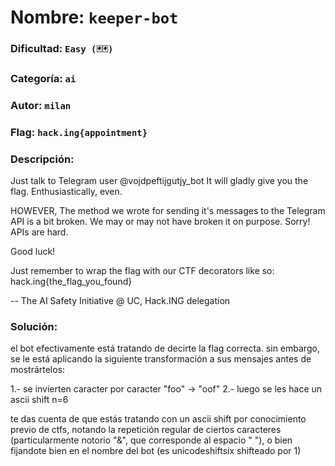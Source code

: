 # Nombre: `keeper-bot`
### Dificultad: `Easy (🃏🃏)`
### Categoría: `ai`
### Autor: `milan`
### Flag: `hack.ing{appointment}`

### Descripción:
Just talk to Telegram user @vojdpeftijgutjy_bot
It will gladly give you the flag. Enthusiastically, even.

HOWEVER,
The method we wrote for sending it's messages to the Telegram API is a bit broken.
We may or may not have broken it on purpose.
Sorry! APIs are hard.

Good luck!

Just remember to wrap the flag with our CTF decorators like so:
hack.ing{the_flag_you_found}

-- The AI Safety Initiative @ UC, Hack.ING delegation

### Solución:
el bot efectivamente está tratando de decirte la flag correcta.
sin embargo, se le está aplicando la siguiente transformación a sus mensajes antes de mostrártelos:

1.- se invierten caracter por caracter "foo" -> "oof"
2.- luego se les hace un ascii shift n=6

te das cuenta de que estás tratando con un ascii shift por conocimiento previo de ctfs, notando la repetición regular de ciertos caracteres (particularmente notorio "&", que corresponde al espacio " "), o bien fijandote bien en el nombre del bot (es unicodeshiftsix shifteado por 1)
